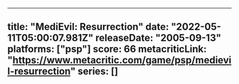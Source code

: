 
---
title: "MediEvil: Resurrection"
date: "2022-05-11T05:00:07.981Z"
releaseDate: "2005-09-13"
platforms: ["psp"]
score: 66
metacriticLink: "https://www.metacritic.com/game/psp/medievil-resurrection"
series: []
---

